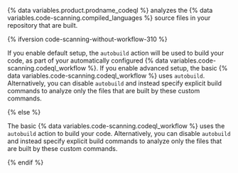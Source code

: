 {% data variables.product.prodname_codeql %} analyzes the {% data variables.code-scanning.compiled_languages %} source files in your repository that are built.

{% ifversion code-scanning-without-workflow-310 %}

If you enable default setup, the `autobuild` action will be used to build your code, as part of your automatically configured {% data variables.code-scanning.codeql_workflow %}. If you enable advanced setup, the basic {% data variables.code-scanning.codeql_workflow %} uses `autobuild`. Alternatively, you can disable `autobuild` and instead specify explicit build commands to analyze only the files that are built by these custom commands.

{% else %}

The basic {% data variables.code-scanning.codeql_workflow %} uses the `autobuild` action to build your code. Alternatively, you can disable `autobuild` and instead specify explicit build commands to analyze only the files that are built by these custom commands.

{% endif %}
